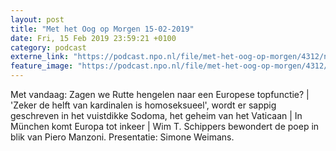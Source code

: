 ```yaml
---
layout: post
title: "Met het Oog op Morgen 15-02-2019"
date: Fri, 15 Feb 2019 23:59:21 +0100
category: podcast
externe_link: "https://podcast.npo.nl/file/met-het-oog-op-morgen/4312/nporadio1_met-het-oog-op-morgen_20190215_met-het-oog-op-morgen-15-02-2019_K0EH1C.mp3"
feature_image: "https://podcast.npo.nl/file/met-het-oog-op-morgen/4312/nporadio1_met-het-oog-op-morgen_20190215_met-het-oog-op-morgen-15-02-2019_K0EH1C.mp3"
---
```


Met vandaag: Zagen we Rutte hengelen naar een Europese topfunctie? | 'Zeker de helft van kardinalen is homoseksueel', wordt er sappig geschreven in het vuistdikke Sodoma, het geheim van het Vaticaan | In München komt Europa tot inkeer | Wim T. Schippers bewondert de poep in blik van Piero Manzoni. Presentatie: Simone Weimans.
